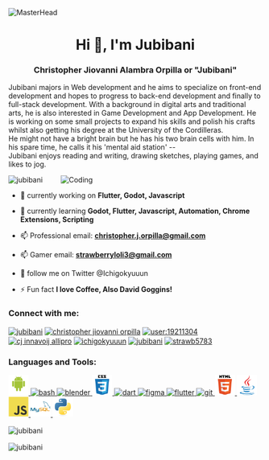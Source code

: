 ![MasterHead](https://miro.medium.com/v2/resize:fit:1400/1*veRna0Vbw1_4OUnzW9rSzA.jpeg)
<h1 align="center">Hi 👋, I'm Jubibani</h1>
<h3 align="center">Christopher Jiovanni Alambra Orpilla or "Jubibani"</h3>
<p>Jubibani majors in Web development and he aims to specialize
on front-end development and hopes to progress to back-end development and finally to full-stack development.
With a background in digital arts and  traditional arts, he is also interested in Game Development and App Development.
He is working on some small projects to expand his skills and polish his crafts whilst also getting his degree at the University of the Cordilleras.<br>
He might not have a bright brain but he has his two brain cells with him. 
In his spare time, he calls it his 'mental aid station' --<br>
Jubibani enjoys reading and writing, drawing sketches, playing games, and likes to jog.</p>
<img align="right" alt="Coding" width="400" src="https://i.pinimg.com/originals/e4/26/70/e426702edf874b181aced1e2fa5c6cde.gif">
<p align="left"> <img src="https://komarev.com/ghpvc/?username=jubibani&label=Profile%20views&color=0e75b6&style=flat" alt="jubibani" /> </p>

- 🔭 currently working on **Flutter, Godot, Javascript**

- 🌱 currently learning **Godot, Flutter, Javascript, Automation, Chrome Extensions, Scripting**

- 📫 Professional email: **christopher.j.orpilla@gmail.com**

- 📫 Gamer email: **strawberryloli3@gmail.com**

- 📱 follow me on Twitter @Ichigokyuuun 

- ⚡ Fun fact **I love Coffee, Also David Goggins!**

<h3 align="left">Connect with me:</h3>
<p align="left">
<a href="https://twitter.com/jubibani" target="blank"><img align="center" src="https://raw.githubusercontent.com/rahuldkjain/github-profile-readme-generator/master/src/images/icons/Social/twitter.svg" alt="jubibani" height="30" width="40" /></a>
<a href="https://linkedin.com/in/christopher jiovanni orpilla" target="blank"><img align="center" src="https://raw.githubusercontent.com/rahuldkjain/github-profile-readme-generator/master/src/images/icons/Social/linked-in-alt.svg" alt="christopher jiovanni orpilla" height="30" width="40" /></a>
<a href="https://stackoverflow.com/users/user:19211304" target="blank"><img align="center" src="https://raw.githubusercontent.com/rahuldkjain/github-profile-readme-generator/master/src/images/icons/Social/stack-overflow.svg" alt="user:19211304" height="30" width="40" /></a>
<a href="https://fb.com/cj innavoij allipro" target="blank"><img align="center" src="https://raw.githubusercontent.com/rahuldkjain/github-profile-readme-generator/master/src/images/icons/Social/facebook.svg" alt="cj innavoij allipro" height="30" width="40" /></a>
<a href="https://instagram.com/ichigokyuuun" target="blank"><img align="center" src="https://raw.githubusercontent.com/rahuldkjain/github-profile-readme-generator/master/src/images/icons/Social/instagram.svg" alt="ichigokyuuun" height="30" width="40" /></a>
<a href="https://www.leetcode.com/jubibani" target="blank"><img align="center" src="https://raw.githubusercontent.com/rahuldkjain/github-profile-readme-generator/master/src/images/icons/Social/leet-code.svg" alt="jubibani" height="30" width="40" /></a>
<a href="https://discord.gg/strawb5783" target="blank"><img align="center" src="https://raw.githubusercontent.com/rahuldkjain/github-profile-readme-generator/master/src/images/icons/Social/discord.svg" alt="strawb5783" height="30" width="40" /></a>
</p>

<h3 align="left">Languages and Tools:</h3>
<p align="left"> <a href="https://developer.android.com" target="_blank" rel="noreferrer"> <img src="https://raw.githubusercontent.com/devicons/devicon/master/icons/android/android-original-wordmark.svg" alt="android" width="40" height="40"/> </a> <a href="https://www.gnu.org/software/bash/" target="_blank" rel="noreferrer"> <img src="https://www.vectorlogo.zone/logos/gnu_bash/gnu_bash-icon.svg" alt="bash" width="40" height="40"/> </a> <a href="https://www.blender.org/" target="_blank" rel="noreferrer"> <img src="https://download.blender.org/branding/community/blender_community_badge_white.svg" alt="blender" width="40" height="40"/> </a> <a href="https://www.w3schools.com/css/" target="_blank" rel="noreferrer"> <img src="https://raw.githubusercontent.com/devicons/devicon/master/icons/css3/css3-original-wordmark.svg" alt="css3" width="40" height="40"/> </a> <a href="https://dart.dev" target="_blank" rel="noreferrer"> <img src="https://www.vectorlogo.zone/logos/dartlang/dartlang-icon.svg" alt="dart" width="40" height="40"/> </a> <a href="https://www.figma.com/" target="_blank" rel="noreferrer"> <img src="https://www.vectorlogo.zone/logos/figma/figma-icon.svg" alt="figma" width="40" height="40"/> </a> <a href="https://flutter.dev" target="_blank" rel="noreferrer"> <img src="https://www.vectorlogo.zone/logos/flutterio/flutterio-icon.svg" alt="flutter" width="40" height="40"/> </a> <a href="https://git-scm.com/" target="_blank" rel="noreferrer"> <img src="https://www.vectorlogo.zone/logos/git-scm/git-scm-icon.svg" alt="git" width="40" height="40"/> </a> <a href="https://www.w3.org/html/" target="_blank" rel="noreferrer"> <img src="https://raw.githubusercontent.com/devicons/devicon/master/icons/html5/html5-original-wordmark.svg" alt="html5" width="40" height="40"/> </a> <a href="https://www.java.com" target="_blank" rel="noreferrer"> <img src="https://raw.githubusercontent.com/devicons/devicon/master/icons/java/java-original.svg" alt="java" width="40" height="40"/> </a> <a href="https://developer.mozilla.org/en-US/docs/Web/JavaScript" target="_blank" rel="noreferrer"> <img src="https://raw.githubusercontent.com/devicons/devicon/master/icons/javascript/javascript-original.svg" alt="javascript" width="40" height="40"/> </a> <a href="https://www.mysql.com/" target="_blank" rel="noreferrer"> <img src="https://raw.githubusercontent.com/devicons/devicon/master/icons/mysql/mysql-original-wordmark.svg" alt="mysql" width="40" height="40"/> </a> <a href="https://www.python.org" target="_blank" rel="noreferrer"> <img src="https://raw.githubusercontent.com/devicons/devicon/master/icons/python/python-original.svg" alt="python" width="40" height="40"/> </a> </p>

<p><img align="center" src="https://github-readme-stats.vercel.app/api/top-langs?username=jubibani&show_icons=true&locale=en&layout=compact" alt="jubibani" /></p>

<p><img align="center" src="https://github-readme-streak-stats.herokuapp.com/?user=jubibani&" alt="jubibani" /></p>
